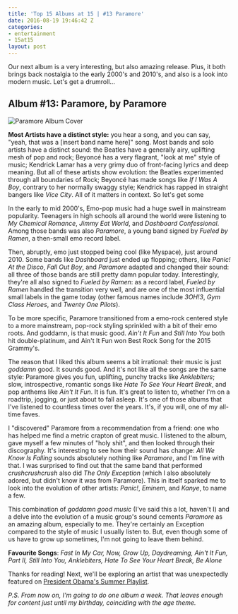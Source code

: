 ```yaml
---
title: 'Top 15 Albums at 15 | #13 Paramore'
date: 2016-08-19 19:46:42 Z
categories:
- entertainment
- 15at15
layout: post
---
```


Our next album is a very interesting, but also amazing release. Plus, it both brings back nostalgia to the early 2000's and 2010's, and also is a look into modern music. Let's get a  drumroll...

## Album #13: Paramore, by Paramore

![Paramore Album Cover]({{site.baseurl}}/img/albums/paramore.jpg)

**Most Artists have a distinct style:** you hear a song, and you can say, "yeah, that was a [insert band name here]" song. Most bands and solo artists have a distinct sound: the Beatles have a generally airy, uplifting mesh of pop and rock; Beyoncé has a very flagrant, "look at me" style of music; Kendrick Lamar has a very grimy duo of front-facing lyrics and deep meaning. But all of these artists show evolution: the Beatles experimented through all boundaries of Rock; Beyoncé has made songs like *If I Was A Boy*, contrary to her normally swaggy style; Kendrick has rapped in straight bangers like *Vice City*. All of it matters in context. So let's get some

In the early to mid 2000's, Emo-pop music had a huge swell in mainstream popularity. Teenagers in high schools all around the world were listening to *My Chemical Romance*, *Jimmy Eat World*, and *Dashboard Confessional*. Among those bands was also *Paramore*, a young band signed by *Fueled by Ramen*, a then-small emo record label.

Then, abruptly, emo just stopped being cool (like Myspace), just around 2010. Some bands like *Dashboard* just ended up flopping; others, like *Panic! At the Disco*, *Fall Out Boy*, and *Paramore* adapted and changed their sound: all three of those bands are still pretty damn popular today. Interestingly, they're all also signed to *Fueled by Ramen*: as a record label, *Fueled by Ramen* handled the transition very well, and are one of the most influential small labels in the game today (other famous names include *3OH!3*, *Gym Class Heroes*, and *Twenty One Pilots*).

To be more specific, Paramore transitioned from a emo-rock centered style to a more mainstream, pop-rock styling sprinkled with a bit of their emo roots. And goddamn, is that music good. *Ain't It Fun* and *Still Into You* both hit double-platinum, and Ain't It Fun won Best Rock Song for the 2015 Grammy's.

The reason that I liked this album seems a bit irrational: their music is just *goddamn* good. It sounds good. And it's not like all the songs are the same style: Paramore gives you fun, uplifting, punchy tracks like *Anklebiters*; slow, introspective, romantic songs like *Hate To See Your Heart Break*, and pop anthems like *Ain't It Fun*. It is fun. It's great to listen to, whether I'm on a roadtrip, jogging, or just about to fall asleep. It's one of those albums that I've listened to countless times over the years. It's, if you will, one of my all-time faves.

I "discovered" Paramore from a recommendation from a friend: one who has helped me find a metric crapton of great music. I listened to the album, gave myself a few minutes of "holy shit", and then looked through their discography. It's interesting to see how their sound has change: *All We Know Is Falling* sounds absolutely nothing like *Paramore*, and I'm fine with that. I was surprised to find out that the same band that performed *crushcrushcrush* also did *The Only Exception* (which I also absolutely adored, but didn't know it was from Paramore). This in itself sparked me to look into the evolution of other artists: *Panic!*, *Eminem*, and *Kanye*, to name a few.

This combination of *goddamn good music* (I've said this a lot, haven't I) and a delve into the evolution of a music group's sound cements *Paramore* as an amazing album, especially to me. They're certainly an Exception compared to the style of music I usually listen to. But, even though some of us have to grow up sometimes, I'm not going to leave them behind.


**Favourite Songs**: *Fast In My Car, Now, Grow Up, Daydreaming, Ain't It Fun, Part II, Still Into You, Anklebiters, Hate To See Your Heart Break, Be Alone*

Thanks for reading! Next, we'll be exploring an artist that was unexpectedly featured on [President Obama's Summer Playlist](https://twitter.com/POTUS/status/763744742072913920).

*P.S. From now on, I'm going to do one album a week. That leaves enough for content just until my birthday, coinciding with the age theme.*

